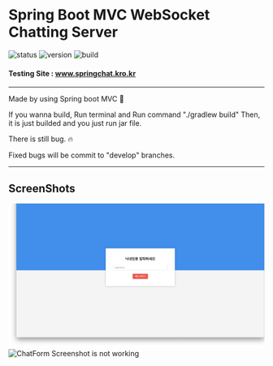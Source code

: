 # Spring Boot MVC WebSocket Chatting Server

![status](https://img.shields.io/badge/Status-Online-green)
![version](https://img.shields.io/badge/Version-0.0.1-blue)
![build](https://img.shields.io/badge/Build-Passed-success)

#### Testing Site : www.springchat.kro.kr

---------------------------------------------------------------
Made by using Spring boot MVC :herb:

If you wanna build, Run terminal and Run command "./gradlew build"
Then, it is just builded and you just run jar file.

There is still bug. :fire:

Fixed bugs will be commit to "develop" branches.

---------------------------------------------------------------
## ScreenShots
![LoginScreen](./img/nickname.png)
![ChatForm](./img/chatting-server)
Screenshot is not working
